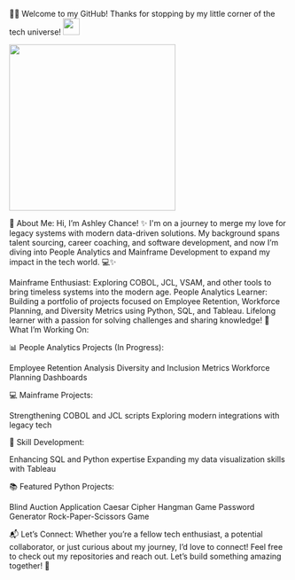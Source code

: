 👋🏾 Welcome to my GitHub!
Thanks for stopping by my little corner of the tech universe!
<img src="https://raw.githubusercontent.com/MartinHeinz/MartinHeinz/master/wave.gif" width="30px">

<img src="https://media.giphy.com/media/3o72F2fmqq8uYg6VdC/giphy.gif" width="300px">

🌟 About Me:
Hi, I’m Ashley Chance! ✨
I'm on a journey to merge my love for legacy systems with modern data-driven solutions. My background spans talent sourcing, career coaching, and software development, and now I’m diving into People Analytics and Mainframe Development to expand my impact in the tech world. 💻✨

Mainframe Enthusiast: Exploring COBOL, JCL, VSAM, and other tools to bring timeless systems into the modern age.
People Analytics Learner: Building a portfolio of projects focused on Employee Retention, Workforce Planning, and Diversity Metrics using Python, SQL, and Tableau.
Lifelong learner with a passion for solving challenges and sharing knowledge!
🎯 What I’m Working On:

📊 People Analytics Projects (In Progress):

Employee Retention Analysis
Diversity and Inclusion Metrics
Workforce Planning Dashboards

💻 Mainframe Projects:

Strengthening COBOL and JCL scripts
Exploring modern integrations with legacy tech

🔧 Skill Development:

Enhancing SQL and Python expertise
Expanding my data visualization skills with Tableau

📚 Featured Python Projects:

Blind Auction Application
Caesar Cipher
Hangman Game
Password Generator
Rock-Paper-Scissors Game

📬 Let’s Connect:
Whether you’re a fellow tech enthusiast, a potential collaborator, or just curious about my journey, I’d love to connect! Feel free to check out my repositories and reach out. Let’s build something amazing together! 💌





